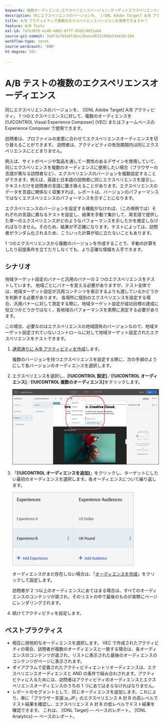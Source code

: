```yaml
---
keywords: 複数オーディエンス;エクスペリエンスバージョン;ターゲットエクスペリエンスバージョン
description: 同じエクスペリエンスのバージョンを、 [!DNL Adobe Target] A/B アクティビティ。
title: A/B アクティビティで複数のエクスペリエンスバージョンを使用できますか？
feature: A/B Tests
exl-id: 7afe36f0-ec46-4d63-bfff-45d2c8923a04
source-git-commit: 3adf1e763e6fabec28aacd63219b8e53e638c1b6
workflow-type: tm+mt
source-wordcount: '600'
ht-degree: 56%

---
```


# A/B テストの複数のエクスペリエンスオーディエンス

同じエクスペリエンスのバージョンを、 [!DNL Adobe Target] A/B アクティビティ。 1 つのエクスペリエンスに対して、複数のオーディエンスを [!UICONTROL Visual Experience Composer] (VEC) またはフォームベースの Experience Composer で使用できます。

訪問者は、プロファイルの変更に合わせてエクスペリエンスオーディエンスを切り替えることができます。 訪問者は、アクティビティの有効期間内は同じエクスペリエンスにとどまりません。

例えば、サイトがページや製品を通して一貫性のあるデザインを使用していて、同じエクスペリエンスを複数のオーディエンスに使用したい場合（ブラウザーの言語が異なる訪問者など）、エクスペリエンスのバージョンを複数設定することができます。例えば、英語と日本語の訪問者に同じエクスペリエンスを提示し、テキストだけを訪問者の言語に置き換えることがあります。エクスペリエンスのデータを言語に関係なく収集すれば、レポートは、バージョンのパフォーマンスではなくエクスペリエンスのパフォーマンスを示すことになります。

エクスペリエンスのバージョンを設定する機能がなければ、（この用例では）それぞれの言語に異なるテストを設定し、結果を手動で集計して、両言語で提供した単一のエクスペリエンスがどのようなパフォーマンスを示したかを推定しなければなりません。そのため、結果が不正確になります。テストによっては、訪問者がランダム化されるため、こういった計算が役に立たないこともあります。

1 つのエクスペリエンスから複数のバージョンを作成することで、手動の計算をしたり前提条件を立てたりしなくても、より正確な情報を入手できます。

## シナリオ

地域ターゲット設定のバナーと汎用のバナーの 2 つのエクスペリエンスをテストしています。 地域ごとにバナーを変える必要がありますが、テスト全体では、地域ターゲット設定が汎用コンテンツを表示するよりも適しているかどうかを判断する必要があります。 各場所に個別のエクスペリエンスを設定する場合、汎用バナーに対して測定する際に、地域ターゲット設定が成功目標の達成に役立つかどうかではなく、各地域のパフォーマンスを実際に測定する必要があります。

この場合、必要なのはエクスペリエンスの地域固有のバージョンなので、地域ターゲット設定されていないコントロールに対して地域ターゲット設定されたエクスペリエンスをテストできます。

1. [通常通りに A/B アクティビティを作成](/help/main/c-activities/t-test-ab/t-test-create-ab/test-create-ab.md)します。

   複数のバージョンを持つエクスペリエンスを設定する際に、次の手順のようにして各バージョンのオーディエンスを選択します。

1. エクスペリエンスを選択し、**[!UICONTROL 設定]**／**[!UICONTROL オーディエンス]**／**[!UICONTROL 複数のオーディエンス]**&#x200B;をクリックします。

   ![「複数のオーディエンス」オプション](/help/main/c-activities/t-test-ab/t-test-create-ab/assets/multiple-audiences-new.png)

1. 「**[!UICONTROL オーディエンスを追加]**」をクリックし、ターゲットにしたい最初のオーディエンスを選択します。各オーディエンスについて繰り返します。

   ![exp-versions 画像](assets/exp-versions.png)

   オーディエンスがまだ存在しない場合は、「[オーディエンスを作成](/help/main/c-target/c-audiences/create-audience.md#task_E18BD77A9A8F4ED0AC50569F94556558)」をクリックして設定します。

   訪問者が 2 つ以上のオーディエンスにあてはまる場合は、すべてのオーディエンスのコンテンツが戻され、そのリストの中で最後のものが実際にページにレンダリングされます。

1. 続けてアクティビティを設定します。

## ベストプラクティス

* 相互に排他的なオーディエンスを選択します。 VEC で作成されたアクティビティの場合、訪問者が複数のオーディエンスと一致する場合は、各オーディエンスのコンテンツが返され、リストに表示された最後のオーディエンスのコンテンツがページに表示されます。
* ダイアグラムで定義されたアクティビティエントリオーディエンスは、エクスペリエンスオーディエンスと AND の条件で組み合わされます。アクティビティに入るためには、訪問者はアクティビティのオーディエンスとエクスペリエンスオーディエンスのうちの 1 つにあてはまらなければなりません。
* レポートのセグメントとして、同じオーディエンスを追加します。これにより、単に「ブラウザー言語 ja_JP」のエクスペリエンス A 対 B の高レベルでテスト結果を確認し、エクスペリエンス A 対 B の低レベルでテスト結果を確認できます。 これは、 [!DNL Target] — ベースのレポート。 [!DNL Analytics] — ベースのレポート。
